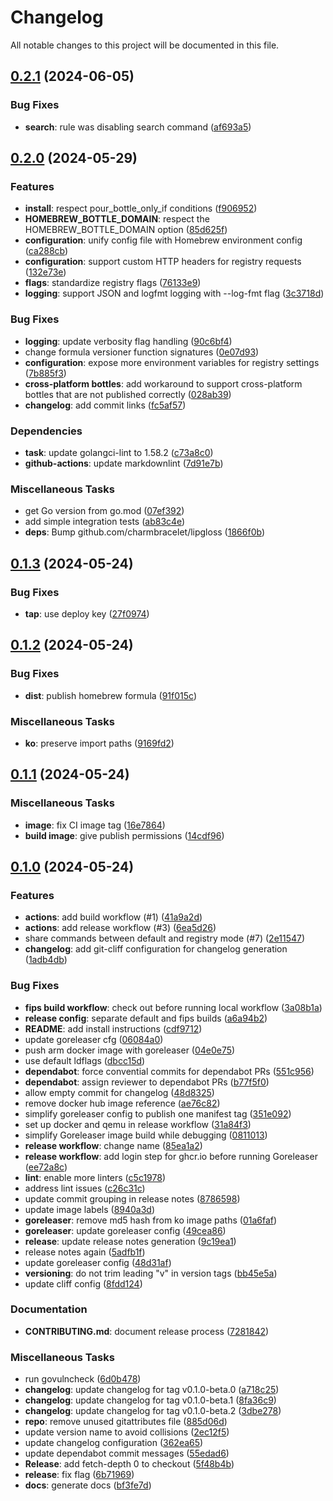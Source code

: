 # Changelog

All notable changes to this project will be documented in this file.

## [0.2.1] (2024-06-05)

### Bug Fixes

- **search**: rule was disabling search command ([af693a5](https://github.com/act3-ai/hops/commit/af693a5684d80d4a4cc8233d1a13528daca213f5))

## [0.2.0] (2024-05-29)

### Features

- **install**: respect pour_bottle_only_if conditions ([f906952](https://github.com/act3-ai/hops/commit/f90695247bfded73688f737fbf0210877a1f808d))
- **HOMEBREW_BOTTLE_DOMAIN**: respect the HOMEBREW_BOTTLE_DOMAIN option ([85d625f](https://github.com/act3-ai/hops/commit/85d625fd99eade6744f7b61b8efb8dd64265e5ba))
- **configuration**: unify config file with Homebrew environment config ([ca288cb](https://github.com/act3-ai/hops/commit/ca288cbe246fd53ffff9444ff88e0d8a3c0951eb))
- **configuration**: support custom HTTP headers for registry requests ([132e73e](https://github.com/act3-ai/hops/commit/132e73ef4b8c3646ee99c394015f295ecb8ebd1f))
- **flags**: standardize registry flags ([76133e9](https://github.com/act3-ai/hops/commit/76133e9ba501b2867170f9d6a829c34f61e28110))
- **logging**: support JSON and logfmt logging with --log-fmt flag ([3c3718d](https://github.com/act3-ai/hops/commit/3c3718d14dc05471c034ca08d983c86b4f3ae084))

### Bug Fixes

- **logging**: update verbosity flag handling ([90c6bf4](https://github.com/act3-ai/hops/commit/90c6bf4b258ee8f7c6b5ba96379c8c797fccdb42))
- change formula versioner function signatures ([0e07d93](https://github.com/act3-ai/hops/commit/0e07d935ffa496e397a7d0342e20090593cd8da4))
- **configuration**: expose more environment variables for registry settings ([7b885f3](https://github.com/act3-ai/hops/commit/7b885f33a2db6c0d41cd8498c31d0250d7534bc3))
- **cross-platform bottles**: add workaround to support cross-platform bottles that are not published correctly ([028ab39](https://github.com/act3-ai/hops/commit/028ab392517bc9114b7eeceae87a5de9039df378))
- **changelog**: add commit links ([fc5af57](https://github.com/act3-ai/hops/commit/fc5af5759e437a44766cce46572acef57fc7d76b))

### Dependencies

- **task**: update golangci-lint to 1.58.2 ([c73a8c0](https://github.com/act3-ai/hops/commit/c73a8c0d4acf862bc503f30430ca5a12f8b677f9))
- **github-actions**: update markdownlint ([7d91e7b](https://github.com/act3-ai/hops/commit/7d91e7b77155a83cf85038dbe43e34e82eadf636))

### Miscellaneous Tasks

- get Go version from go.mod ([07ef392](https://github.com/act3-ai/hops/commit/07ef3924dd3ccabac8f4af1522e31b7315826bbb))
- add simple integration tests ([ab83c4e](https://github.com/act3-ai/hops/commit/ab83c4eedfc9d1d4f96b995223f39c7ba1587663))
- **deps**: Bump github.com/charmbracelet/lipgloss ([1866f0b](https://github.com/act3-ai/hops/commit/1866f0ba96d5b3df4f6c048ac0fd564fd2ab254a))

## [0.1.3] (2024-05-24)

### Bug Fixes

- **tap**: use deploy key ([27f0974](https://github.com/act3-ai/hops/commit/27f0974d9adcce91466ad28f6111cf222b482b94))

## [0.1.2] (2024-05-24)

### Bug Fixes

- **dist**: publish homebrew formula ([91f015c](https://github.com/act3-ai/hops/commit/91f015ceb09491b65070763c339f10c3a5585e9a))

### Miscellaneous Tasks

- **ko**: preserve import paths ([9169fd2](https://github.com/act3-ai/hops/commit/9169fd2a4d6b6539aca0694a65273971b15cb9d9))

## [0.1.1] (2024-05-24)

### Miscellaneous Tasks

- **image**: fix CI image tag ([16e7864](https://github.com/act3-ai/hops/commit/16e7864b48244e38debd0614ea6db25e7c61fb31))
- **build image**: give publish permissions ([14cdf96](https://github.com/act3-ai/hops/commit/14cdf964352d685d6caf71e2b7d71062d7bce3b1))

## [0.1.0] (2024-05-24)

### Features

- **actions**: add build workflow (#1) ([41a9a2d](https://github.com/act3-ai/hops/commit/41a9a2d99f5b066e68d9140b53728f7fbf65d0a6))
- **actions**: add release workflow (#3) ([6ea5d26](https://github.com/act3-ai/hops/commit/6ea5d269b12108c85918258394f9e5afed90e926))
- share commands between default and registry mode (#7) ([2e11547](https://github.com/act3-ai/hops/commit/2e115472a3940fa5afe1c7449783c9ff9fb3d482))
- **changelog**: add git-cliff configuration for changelog generation ([1adb4db](https://github.com/act3-ai/hops/commit/1adb4db360495c0bcc4efc2b01a9264eb4061619))

### Bug Fixes

- **fips build workflow**: check out before running local workflow ([3a08b1a](https://github.com/act3-ai/hops/commit/3a08b1a86a0dfd6a151fe49bb3a6e4d55614a846))
- **release config**: separate default and fips builds ([a6a94b2](https://github.com/act3-ai/hops/commit/a6a94b2c66673f4e52c9e50366496780b3423b75))
- **README**: add install instructions ([cdf9712](https://github.com/act3-ai/hops/commit/cdf9712c9d60e3f7661f5b4a33c86b62c8f29de3))
- update goreleaser cfg ([06084a0](https://github.com/act3-ai/hops/commit/06084a0d3b9066768713a3957b80c43a65f8217a))
- push arm docker image with goreleaser ([04e0e75](https://github.com/act3-ai/hops/commit/04e0e75d5073c071a9e56de2e5c352500933570f))
- use default ldflags ([dbcc15d](https://github.com/act3-ai/hops/commit/dbcc15d0cf50c80ffc421e3b6f5a1b4d94f0c3c4))
- **dependabot**: force convential commits for dependabot PRs ([551c956](https://github.com/act3-ai/hops/commit/551c956ef775244422c9ed14f3aa05d52832fa9d))
- **dependabot**: assign reviewer to dependabot PRs ([b77f5f0](https://github.com/act3-ai/hops/commit/b77f5f041a74afa261f604b1f10dabb84cafe4eb))
- allow empty commit for changelog ([48d8325](https://github.com/act3-ai/hops/commit/48d83258acc020644146c945fb39090cafa89001))
- remove docker hub image reference ([ae76c82](https://github.com/act3-ai/hops/commit/ae76c829b7995c36a6e6fe75495c1101645171ff))
- simplify goreleaser config to publish one manifest tag ([351e092](https://github.com/act3-ai/hops/commit/351e092316e936604da16284836671faa852ee22))
- set up docker and qemu in release workflow ([31a84f3](https://github.com/act3-ai/hops/commit/31a84f3a8620490b7926c1949a9b50ea482c1981))
- simplify Goreleaser image build while debugging ([0811013](https://github.com/act3-ai/hops/commit/081101382ec02480add6a0f2755951a6cc7a75f2))
- **release workflow**: change name ([85ea1a2](https://github.com/act3-ai/hops/commit/85ea1a2479f7ff9f1ec5c05732f2f5b3cd732e54))
- **release workflow**: add login step for ghcr.io before running Goreleaser ([ee72a8c](https://github.com/act3-ai/hops/commit/ee72a8c84e19b0d44c00da219816e237d8b0b0df))
- **lint**: enable more linters ([c5c1978](https://github.com/act3-ai/hops/commit/c5c1978174070caed7111a42426fea759ca7c0b6))
- address lint issues ([c26c31c](https://github.com/act3-ai/hops/commit/c26c31ce8a724385594eb824e6e3f6145f077a0e))
- update commit grouping in release notes ([8786598](https://github.com/act3-ai/hops/commit/87865988833c8968f2a6a8239c46b04e0c8d9b11))
- update image labels ([8940a3d](https://github.com/act3-ai/hops/commit/8940a3d122a2cd9d175ac17c0caf77f3b404a788))
- **goreleaser**: remove md5 hash from ko image paths ([01a6faf](https://github.com/act3-ai/hops/commit/01a6fafefa076a5a5ad671c120140393bf572804))
- **goreleaser**: update goreleaser config ([49cea86](https://github.com/act3-ai/hops/commit/49cea86ce22c06acfa6c8032292b1bdd6dce5c56))
- **release**: update release notes generation ([9c19ea1](https://github.com/act3-ai/hops/commit/9c19ea19a47c640bbc65d8aed8fb111a517865a6))
- release notes again ([5adfb1f](https://github.com/act3-ai/hops/commit/5adfb1f1b5cf0b4e778d73bcb30d0e0c70ad40e1))
- update goreleaser config ([48d31af](https://github.com/act3-ai/hops/commit/48d31af9073d9efa0dd5afb1daa353c5b77e7ea7))
- **versioning**: do not trim leading "v" in version tags ([bb45e5a](https://github.com/act3-ai/hops/commit/bb45e5a0142636c8d76388074737382ecedb30e7))
- update cliff config ([8fdd124](https://github.com/act3-ai/hops/commit/8fdd124efaf91aa40f3d121f0fb9c5b1ae8c96fd))

### Documentation

- **CONTRIBUTING.md**: document release process ([7281842](https://github.com/act3-ai/hops/commit/72818423ec8f1bc39c527046fcacffb53b3111ef))

### Miscellaneous Tasks

- run govulncheck ([6d0b478](https://github.com/act3-ai/hops/commit/6d0b4786109686fe4251f28cae5f01889eaec544))
- **changelog**: update changelog for tag v0.1.0-beta.0 ([a718c25](https://github.com/act3-ai/hops/commit/a718c25d65704a8de8e1ff050e90e1ace9cb742f))
- **changelog**: update changelog for tag v0.1.0-beta.1 ([8fa36c9](https://github.com/act3-ai/hops/commit/8fa36c9bb4fab42985d72d8d9a9dafc4e0583252))
- **changelog**: update changelog for tag v0.1.0-beta.2 ([3dbe278](https://github.com/act3-ai/hops/commit/3dbe278e46a215e1beb1a44063181cc4dbbf23b9))
- **repo**: remove unused gitattributes file ([885d06d](https://github.com/act3-ai/hops/commit/885d06dce46d762a94250d00ff48a926dfb9ffe6))
- update version name to avoid collisions ([2ec12f5](https://github.com/act3-ai/hops/commit/2ec12f57b05795b1d6aae31007eab08578f1d0d5))
- update changelog configuration ([362ea65](https://github.com/act3-ai/hops/commit/362ea65dad1787d02ed7033ce12d954af523253b))
- update dependabot commit messages ([55edad6](https://github.com/act3-ai/hops/commit/55edad6ed2f32a9fc94f5231b064cfdbc5bff5d8))
- **Release**: add fetch-depth 0 to checkout ([5f48b4b](https://github.com/act3-ai/hops/commit/5f48b4b5f8fb112eac68a5ac3376dcae20c0ec17))
- **release**: fix flag ([6b71969](https://github.com/act3-ai/hops/commit/6b7196947ace70c8872e678c7070e5f615adf167))
- **docs**: generate docs ([bf3fe7d](https://github.com/act3-ai/hops/commit/bf3fe7de1c3cf7f955d9e94386964ea6d966eca2))

[0.2.1]: https://github.com/act3-ai/hops/compare/v0.2.0..v0.2.1
[0.2.0]: https://github.com/act3-ai/hops/compare/v0.1.3..v0.2.0
[0.1.3]: https://github.com/act3-ai/hops/compare/v0.1.2..v0.1.3
[0.1.2]: https://github.com/act3-ai/hops/compare/v0.1.1..v0.1.2
[0.1.1]: https://github.com/act3-ai/hops/compare/v0.1.0..v0.1.1
[0.1.0]: https://github.com/act3-ai/hops/tree/v0.1.0

